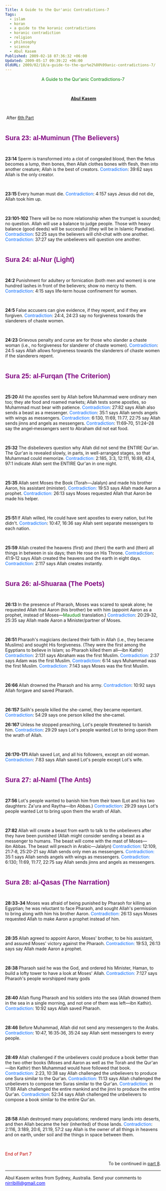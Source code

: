 ```yaml
---
Title: A Guide to the Qur'anic Contradictions-7
Tags:
  - islam
  - koran
  - a guide to the koranic contradictions
  - koranic contradiction
  - religion
  - philosophy
  - science
  - Abul Kasem
Published: 2009-02-18 07:36:32 +06:00
Updated: 2009-05-17 09:39:22 +06:00
OldURL: 2009/02/18/a-guide-to-the-qur%e2%80%99anic-contradictions-7/
---
```


<p class="MsoTitle" style="TEXT-ALIGN: center"><span style="color: #008000;">A Guide to the Qur'anic Contradictions-7</span></p>
<p class="MsoNormal" style="TEXT-ALIGN: center" align="center"> </p>
<p class="MsoNormal" style="TEXT-ALIGN: center" align="center"><strong> <a href="https://muktomona.com/Articles/kasem/index.htm">Abul Kasem</a></strong></p>
<p class="MsoNormal" style="TEXT-ALIGN: center" align="center"> </p>
<p class="MsoNormal"> After <a href="https://enblog.muktomona.com/?p=115">6th Part</a></p>
<p class="MsoNormal"> </p>
<p class="MsoNormal"><span style="color: #800080;"><strong><span style="FONT-SIZE: 16pt; FONT-FAMILY: Arial">Sura 23: al‑Muminun (The Believers)</span></strong></span></p>
<p class="MsoNormal"> </p>

<p class="MsoNormal"><strong>23:14
</strong>Sperm is transformed into a clot of congealed blood, then the fetus becomes a lump, then bones, then Allah clothes bones with flesh, then into another creature; Allah is the best of creators.
<span style="COLOR: #0066ff">Contradiction</span>: 39:62 says Allah is the only creator.
<p class="MsoNormal"> </p>

<p class="MsoNormal"><strong>23:15
</strong>Every human must die.
<span style="COLOR: #0066ff">Contradiction</span>: 4:157 says Jesus did not die, Allah took him up.
<p class="MsoNormal"> </p>

<p class="MsoNormal"><strong>23:101‑102
</strong>There will be no more relationship when the trumpet is sounded; no question. Allah will use a balance to judge people. Those with heavy balance (good deeds) will be successful (they will be in Islamic Paradise).
<span style="COLOR: #0066ff">Contradiction</span>: 52:25 says the believers will chit‑chat with one another.
<span style="COLOR: #0066ff">Contradiction:</span> 37:27 say the unbelievers will question one another.
<p class="MsoNormal"> </p>
<p class="MsoNormal"><strong><span style="FONT-SIZE: 16pt; FONT-FAMILY: Arial"><span style="color: #800080;">Sura 24: al‑Nur (Light)</span></span></strong></p>
<p class="MsoNormal"> </p>

<p class="MsoNormal"><strong>24:2
</strong>Punishment for adultery or fornication (both men and women) is one hundred lashes in front of the believers; show no mercy to them.
<span style="COLOR: #0066ff">Contradiction</span>: 4:15 says life‑term house confinement for women.
<p class="MsoNormal"> </p>

<p class="MsoNormal"><strong>24:5
</strong>False accusers can give evidence, if they repent, and if they are forgiven.
<span style="COLOR: #0066ff">Contradiction</span>: 24:4, 24:23 say no forgiveness towards the slanderers of chaste women.
<p class="MsoNormal"> </p>

<p class="MsoNormal"><strong>24:23
</strong>Grievous penalty and curse are for those who slander a chaste woman (i.e., no forgiveness for slanderer of chaste women).
<span style="COLOR: #0066ff">Contradiction</span>: 24:5 says Allah allows forgiveness towards the slanderers of chaste women if the slanderers repent.
<p class="MsoNormal"> </p>
<p class="MsoNormal"><strong><span style="FONT-SIZE: 16pt; FONT-FAMILY: Arial"><span style="color: #800080;">Sura 25: al‑Furqan (The Criterion)</span></span></strong></p>
<p class="MsoNormal"> </p>

<p class="MsoNormal"><strong>25:20
</strong>All the apostles sent by Allah before Muhammad were ordinary men too; they ate food and roamed markets; Allah tests some apostles, so Muhammad must bear with patience.
<span style="COLOR: #0066ff">Contradiction</span>: 27:82 says Allah also sends a beast as a messenger.
<span style="COLOR: #0066ff">Contradiction</span>: 35:1 says Allah sends angels with wings as messengers.
<span style="COLOR: #0066ff">Contradiction:</span> 6:130, 11:69, 11:77, 22:75 say Allah sends jinns and angels as messengers.
<span style="COLOR: #0066ff">Contradiction</span>: 11:69‑70, 51:24–28 say the angel‑messengers sent to Abraham did not eat food.
<p class="MsoNormal"> </p>

<p class="MsoNormal"><strong>25:32
</strong>The disbelievers question why Allah did not send the ENTIRE Qur'an. The Qur'an is revealed slowly, in parts, in well-arranged stages, so that Muhammad could memorize. <span style="COLOR: #0066ff">Contradiction:</span> 2:185, 3:3, 12:111, 16:89, 43:4, 97:1 indicate Allah sent the ENTIRE Qur'an in one night.
<p class="MsoNormal"> </p>

<p class="MsoNormal"><strong>25:35
</strong>Allah sent Moses the Book (Torah—Jalalyn) and made his brother Aaron, his assistant (minister).
<span style="COLOR: #0066ff">Contradiction:</span> 19:53 says Allah made Aaron a prophet.
<span style="COLOR: #0066ff">Contradiction:</span> 26:13 says Moses requested Allah that Aaron be made his helper.
<p class="MsoNormal"> </p>

<p class="MsoNormal"><strong>25:51
</strong>If Allah willed, He could have sent apostles to every nation, but He didn't.
<span style="COLOR: #0066ff">Contradiction</span>: 10:47, 16:36 say Allah sent separate messengers to each nation.
<p class="MsoNormal"> </p>

<p class="MsoNormal"><strong>25:59
</strong>Allah created the heavens (first) and (then) the earth and (then) all things in between in six days; then He rose on His Throne.
<span style="COLOR: #0066ff">Contradiction</span>: 41:9‑12 says Allah created the heavens and the earth in eight days.
<span style="COLOR: #0066ff">Contradiction:</span> 2:117 says Allah creates instantly.
<p class="MsoNormal"> </p>
<p class="MsoNormal"><strong><span style="FONT-SIZE: 16pt; FONT-FAMILY: Arial"><span style="color: #800080;">Sura 26: al‑Shuaraa (The Poets)</span></span></strong></p>
<p class="MsoNormal"> </p>

<p class="MsoNormal"><strong>26:13
</strong>In the presence of Pharaoh, Moses was scared to speak alone; he requested Allah that Aaron (his brother) be with him (appoint Aaron as a prophet, instead of Moses—<span style="COLOR: green">Maududi</span> translation.)
<span style="COLOR: #0066ff">Contradiction</span>: 20:29‑32, 25:35 say Allah made Aaron a Minister/partner of Moses.
<p class="MsoNormal"> </p>

<p class="MsoNormal"><strong>26:51
</strong>Pharaoh's magicians declared their faith in Allah (i.e., they became Muslims) and sought His forgiveness. (They were the first among the Egyptians to believe in Islam; so Pharaoh killed them all—ibn Kathir)
<span style="COLOR: #0066ff">Contradiction</span>: 2:131 says Abraham was the first Muslim.
<span style="COLOR: #0066ff">Contradiction:</span> 2:37 says Adam was the first Muslim.
<span style="COLOR: #0066ff">Contradiction</span>: 6:14 says Muhammad was the first Muslim.
<span style="COLOR: #0066ff">Contradiction:</span> 7:143 says Moses was the first Muslim.

 
<p class="MsoNormal"><strong>26:66
</strong>Allah drowned the Pharaoh and his army.
<span style="COLOR: #0066ff">Contradiction</span>: 10:92 says Allah forgave and saved Pharaoh.
<p class="MsoNormal"> </p>

<p class="MsoNormal"><strong>26:157
</strong>Salih's people killed the she-camel, they became repentant.
<span style="COLOR: #0066ff">Contradiction</span>: 54:29 says one person killed the she‑camel.

<p class="MsoNormal"><strong>26:167
</strong>Unless he stopped preaching, Lot's people threatened to banish him.
<span style="COLOR: #0066ff">Contradiction</span>: 29:29 says Lot's people wanted Lot to bring upon them the wrath of Allah.
<p class="MsoNormal"> </p>

<p class="MsoNormal"><strong>26:170‑171
</strong>Allah saved Lot, and all his followers, except an old woman.
<span style="COLOR: #0066ff">Contradiction</span>: 7:83 says Allah saved Lot's people except Lot's wife.
<p class="MsoNormal"> </p>
<p class="MsoNormal"><strong><span style="FONT-SIZE: 16pt; FONT-FAMILY: Arial"><span style="color: #800080;">Sura 27: al‑Naml (The Ants)</span></span></strong></p>
<p class="MsoNormal"> </p>

<p class="MsoNormal"><strong>27:56
</strong>Lot's people wanted to banish him from their town (Lot and his two daughters: Za'ura and Raytha—ibn Abbas.)
<span style="COLOR: #0066ff">Contradiction</span>: 29:29 says Lot's people wanted Lot to bring upon them the wrath of Allah.
<p class="MsoNormal"> </p>

<p class="MsoNormal"><strong>27:82
</strong>Allah will create a beast from earth to talk to the unbelievers after they have been punished (Allah might consider sending a beast as a messenger to humans. The beast will come with the mast of Moses—ibn Abbas. The beast will preach in Arabic—Jalalyn)
<span style="COLOR: #0066ff">Contradiction</span>: 12:109, 21:7‑8, 25:20-21 say Allah sends only men as messengers.
<span style="COLOR: #0066ff">Contradiction:</span> 35:1 says Allah sends angels with wings as messengers.
<span style="COLOR: #0066ff">Contradiction:</span> 6:130; 11:69, 11:77, 22:75 say Allah sends jinns and angels as messengers.
<p class="MsoNormal"> </p>
<p class="MsoNormal"><strong><span style="FONT-SIZE: 16pt; FONT-FAMILY: Arial"><span style="color: #800080;">Sura 28: al‑Qasas (The Narration)</span></span></strong></p>
<p class="MsoNormal"> </p>

<p class="MsoNormal"><strong>28:33‑34
</strong>Moses was afraid of being punished by Pharaoh for killing an Egyptian; he was reluctant to face Pharaoh, and sought Allah's permission to bring along with him his brother Aaron.
<span style="COLOR: #0066ff">Contradiction:</span> 26:13 says Moses requested Allah to make Aaron a prophet instead of him.
<p class="MsoNormal"> </p>

<p class="MsoNormal"><strong>28:35
</strong>Allah agreed to appoint Aaron, Moses' brother, to be his assistant, and assured Moses' victory against the Pharaoh.
<span style="COLOR: #0066ff">Contradiction:</span> 19:53, 26:13 says say Allah made Aaron a prophet.
<p class="MsoNormal"> </p>

<p class="MsoNormal"><strong>28:38
</strong>Pharaoh said he was the God, and ordered his Minister, Haman, to build a lofty tower to have a look at Moses' Allah.
<span style="COLOR: #0066ff">Contradiction:</span> 7:127 says Pharaoh's people worshipped many gods
<p class="MsoNormal"> </p>

<p class="MsoNormal"><strong>28:40
</strong>Allah flung Pharaoh and his soldiers into the sea (Allah drowned them in the sea in a single morning, and not one of them was left—ibn Kathir).
<span style="COLOR: #0066ff">Contradiction</span>: 10:92 says Allah saved Pharaoh.
<p class="MsoNormal"> </p>

<p class="MsoNormal"><strong>28:46
</strong>Before Muhammad, Allah did not send any messengers to the Arabs.
<span style="COLOR: #0066ff">Contradiction</span>: 10:47, 16:35‑36, 35:24 say Allah sent messengers to every people.
<p class="MsoNormal"> </p>

<p class="MsoNormal"><strong>28:49
</strong>Allah challenged if the unbelievers could produce a book better than the two other books (Moses and Aaron as well as the Torah and the Qur'an—ibn Kathir) then Muhammad would have followed that book.
<span style="COLOR: #0066ff">Contradiction:</span> 2:23, 10:38 say Allah challenged the unbelievers to produce one Sura similar to the Qur'an.
<span style="COLOR: #0066ff">Contradiction:</span> 11:13 says Allah challenged the unbelievers to compose ten Suras similar to the Qur'an.
<span style="COLOR: #0066ff">Contradiction:</span> in 17:88 Allah challenged the entire mankind and the jinni to produce the entire Qur'an.
<span style="COLOR: #0066ff">Contradiction</span>: 52:34 says Allah challenged the unbelievers to compose a book similar to the entire Qur'an.
<p class="MsoNormal"> </p>

<p class="MsoNormal"><strong>28:58
</strong>Allah destroyed many populations; rendered many lands into deserts, and then Allah became the heir (inherited) of those lands.
<span style="COLOR: #0066ff">Contradiction</span>: 2:116, 3:189, 20:6, 21:19, 57:2 say Allah is the owner of all things in heavens and on earth, under soil and the things in space between them.
<p class="MsoNormal"> </p>
<p class="MsoNormal"><span style="COLOR: #c00000">End of Part 7</span></p>
<p class="MsoNormal" align="right">To be continued in <a href="https://enblog.muktomona.com/?p=198">part 8</a>.</p>

<hr />
<p class="MsoNormal">Abul Kasem writes from Sydney, Australia. Send your comments to <a style="COLOR: blue; TEXT-DECORATION: underline; text-underline: single" href="mailto:nirribilli@gmail.com">nirribilli@gmail.com</a></p>
<p class="MsoNormal"> </p>
